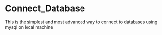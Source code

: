 # Connect_Database
This is the simplest and most advanced way to connect to databases using mysql on local machine
